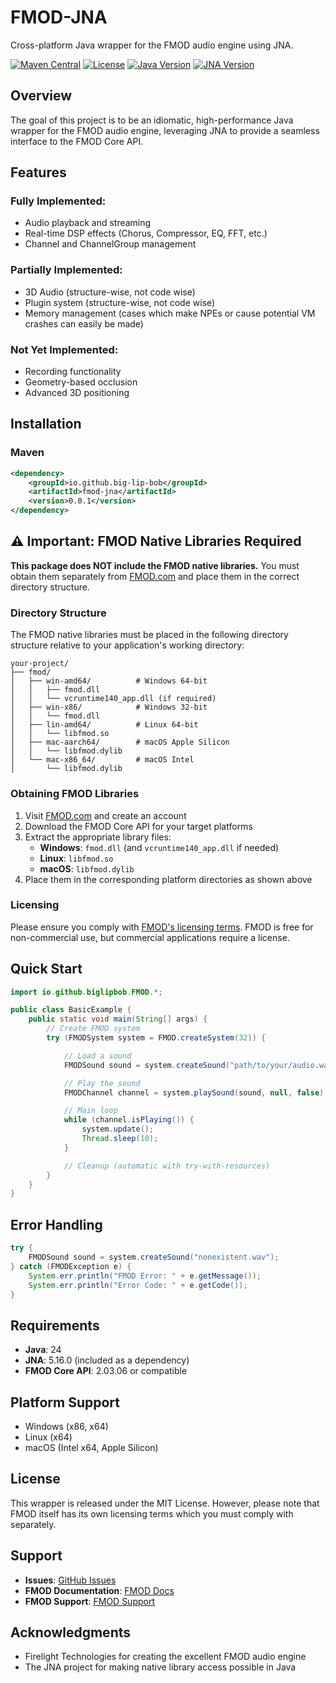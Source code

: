 # FMOD-JNA

Cross-platform Java wrapper for the FMOD audio engine using JNA.

[![Maven Central](https://img.shields.io/maven-central/v/io.github.biglipbob/fmod-jna.svg?label=Maven%20Central)](https://search.maven.org/artifact/io.github.biglipbob/fmod-jna)
[![License](https://img.shields.io/github/license/big-lip-bob/fmod-jna.svg?label=License)](LICENSE)
[![Java Version](https://img.shields.io/badge/Java-24-blue.svg)](https://www.oracle.com/java/technologies/javase/jdk24-archive-downloads.html)
[![JNA Version](https://img.shields.io/maven-central/v/net.java.dev.jna/jna.svg?label=JNA)](https://mvnrepository.com/artifact/net.java.dev.jna/jna)

## Overview

The goal of this project is to be an idiomatic, high-performance Java wrapper for the FMOD audio engine,
leveraging JNA to provide a seamless interface to the FMOD Core API.

## Features

### Fully Implemented:
- Audio playback and streaming
- Real-time DSP effects (Chorus, Compressor, EQ, FFT, etc.)
- Channel and ChannelGroup management

### Partially Implemented:
- 3D Audio (structure-wise, not code wise)
- Plugin system (structure-wise, not code wise)
- Memory management (cases which make NPEs or cause potential VM crashes can easily be made)

### Not Yet Implemented:
- Recording functionality
- Geometry-based occlusion
- Advanced 3D positioning

## Installation

### Maven

```xml
<dependency>
    <groupId>io.github.big-lip-bob</groupId>
    <artifactId>fmod-jna</artifactId>
    <version>0.0.1</version>
</dependency>
```

## ⚠️ Important: FMOD Native Libraries Required

**This package does NOT include the FMOD native libraries.** You must obtain them separately
from [FMOD.com](https://www.fmod.com/) and place them in the correct directory structure.

### Directory Structure

The FMOD native libraries must be placed in the following directory structure relative to your application's working
directory:

```
your-project/
├── fmod/
│   ├── win-amd64/          # Windows 64-bit
│   │   ├── fmod.dll
│   │   └── vcruntime140_app.dll (if required)
│   ├── win-x86/            # Windows 32-bit
│   │   └── fmod.dll
│   ├── lin-amd64/          # Linux 64-bit
│   │   └── libfmod.so
│   ├── mac-aarch64/        # macOS Apple Silicon
│   │   └── libfmod.dylib
│   └── mac-x86_64/         # macOS Intel
│       └── libfmod.dylib
```

### Obtaining FMOD Libraries

1. Visit [FMOD.com](https://www.fmod.com/) and create an account
2. Download the FMOD Core API for your target platforms
3. Extract the appropriate library files:
    - **Windows**: `fmod.dll` (and `vcruntime140_app.dll` if needed)
    - **Linux**: `libfmod.so`
    - **macOS**: `libfmod.dylib`
4. Place them in the corresponding platform directories as shown above

### Licensing

Please ensure you comply with [FMOD's licensing terms](https://www.fmod.com/licensing). FMOD is free for non-commercial
use, but commercial applications require a license.

## Quick Start

```java
import io.github.biglipbob.FMOD.*;

public class BasicExample {
    public static void main(String[] args) {
        // Create FMOD system
        try (FMODSystem system = FMOD.createSystem(32)) {

            // Load a sound
            FMODSound sound = system.createSound("path/to/your/audio.wav");

            // Play the sound
            FMODChannel channel = system.playSound(sound, null, false);

            // Main loop
            while (channel.isPlaying()) {
                system.update();
                Thread.sleep(10);
            }

            // Cleanup (automatic with try-with-resources)
        }
    }
}
```

## Error Handling

```java
try {
    FMODSound sound = system.createSound("nonexistent.wav");
} catch (FMODException e) {
    System.err.println("FMOD Error: " + e.getMessage());
    System.err.println("Error Code: " + e.getCode());
}
```

## Requirements

- **Java**: 24
- **JNA**: 5.16.0 (included as a dependency)
- **FMOD Core API**: 2.03.06 or compatible

## Platform Support

- Windows (x86, x64)
- Linux (x64)
- macOS (Intel x64, Apple Silicon)

## License

This wrapper is released under the MIT License. However, please note that FMOD itself has its own licensing terms which
you must comply with separately.

## Support

- **Issues**: [GitHub Issues](https://github.com/big-lip-bob/fmod-jna/issues)
- **FMOD Documentation**: [FMOD Docs](https://www.fmod.com/docs/)
- **FMOD Support**: [FMOD Support](https://www.fmod.com/support/)

## Acknowledgments

- Firelight Technologies for creating the excellent FMOD audio engine
- The JNA project for making native library access possible in Java